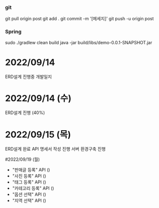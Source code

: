 ### git
git pull origin post
git add .
git commit -m '[메세지]'
git push -u origin post



### Spring
sudo ./gradlew clean build
java -jar build/libs/demo-0.0.1-SNAPSHOT.jar


# 2022/09/14
ERD설계 진행중
개발일지

# 2022/09/14 (수)
ERD설계 진행 (40%)

# 2022/09/15 (목)
ERD설계 완료
API 명세서 작성 진행
서버 환경구축 진행

#2022/09/19 (월)
- "판매글 등록" API ()
- "사진 등록" API ()
- "태그 등록" API ()
- "카테고리 등록" API ()
- "옵션 선택" API ()
- "지역 선택" API ()
